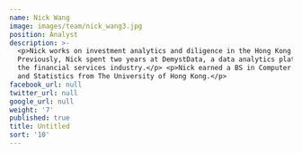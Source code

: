 ```yaml
---
name: Nick Wang
image: images/team/nick_wang3.jpg
position: Analyst
description: >-
  <p>Nick works on investment analytics and diligence in the Hong Kong office.
  Previously, Nick spent two years at DemystData, a data analytics platform for
  the financial services industry.</p> <p>Nick earned a BS in Computer Science
  and Statistics from The University of Hong Kong.</p>
facebook_url: null
twitter_url: null
google_url: null
weight: '7'
published: true
title: Untitled
sort: '10'
---
```

